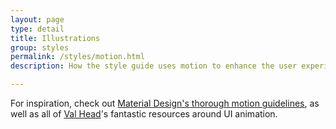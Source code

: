 ```yaml
---
layout: page
type: detail
title: Illustrations
group: styles
permalink: /styles/motion.html
description: How the style guide uses motion to enhance the user experience.

---
```


For inspiration, check out [Material Design's thorough motion guidelines](https://material.io/guidelines/motion/material-motion.html#material-motion-why-does-motion-matter), as well as all of [Val Head](http://valhead.com/)'s fantastic resources around UI animation.
